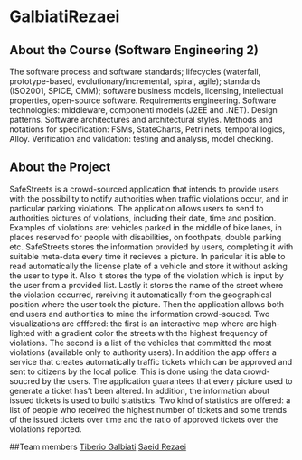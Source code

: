 # GalbiatiRezaei
## About the Course (Software Engineering 2)
The software process and software standards; lifecycles (waterfall, prototype-based, evolutionary/incremental, spiral, agile); standards (ISO2001, SPICE, CMM); software business models, licensing, intellectual properties, open-source software. Requirements engineering. Software technologies: middleware, componenti models (J2EE and .NET). Design patterns. Software architectures and architectural styles. Methods and notations for specification: FSMs, StateCharts, Petri nets, temporal logics, Alloy. Verification and validation: testing and analysis, model checking.

## About the Project
SafeStreets is a crowd-sourced application that intends to provide users with the possibility to notify
authorities when traffic violations occur, and in particular parking violations. The application
allows users to send to authorities pictures of violations, including their date, time and position.
Examples of violations are: vehicles parked in the middle of bike lanes, in places reserved for
people with disabilities, on foothpats, double parking etc.
SafeStreets stores the information provided by users, completing it with suitable meta-data
every time it recieves a picture. In paricular it is able to read automatically the license plate of
a vehicle and store it without asking the user to type it. Also it stores the type of the violation
which is input by the user from a provided list. Lastly it stores the name of the street where the
violation occurred, rereiving it automatically from the geographical position where the user took
the picture. Then the application allows both end users and authorities to mine the information
crowd-souced. Two visualizations are offfered: the first is an interactive map where are high-
lighted with a gradient color the streets with the highest frequency of violations. The second is a
list of the vehicles that committed the most violations (available only to authority users).
In addition the app offers a service that creates automatically traffic tickets which can be
approved and sent to citizens by the local police. This is done using the data crowd-soucred
by the users. The application guarantees that every picture used to generate a ticket has’t been
altered. In addition, the information about issued tickets is used to build statistics. Two kind of
statistics are offered: a list of people who received the highest number of tickets and some trends
of the issued tickets over time and the ratio of approved tickets over the violations reported.

##Team members
[Tiberio Galbiati](https://github.com/TiberioG)
[Saeid Rezaei](https://github.com/SaeidRezaei90)

